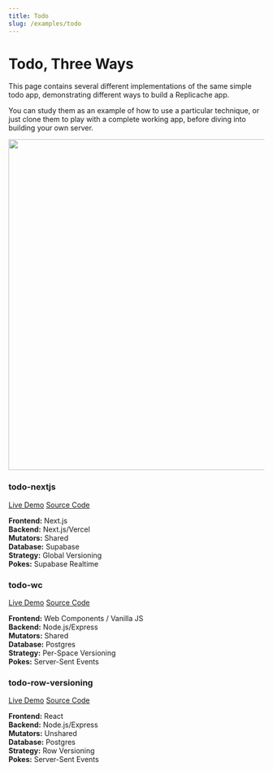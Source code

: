 ```yaml
---
title: Todo
slug: /examples/todo
---
```


# Todo, Three Ways

This page contains several different implementations of the same simple todo app, demonstrating different ways to build a Replicache app.

You can study them as an example of how to use a particular technique, or just clone them to play with a complete working app, before diving into building your own server.

<p>
  <img src="/img/setup/todo.webp" width="650"/>
</p>

<div style={{float:"left", width:"50%", marginTop: '2.5em', boxSizing:'border-box'}}>
  <h3>todo-nextjs</h3>
  <div style={{marginBottom: '1em'}}>
    <a style={{marginRight:'2ex'}} href="https://replicache-todo-nextjs-git-replicache13-rocicorp.vercel.app/">Live Demo</a>
    <a href="https://github.com/rocicorp/todo-nextjs/tree/replicache13">Source Code</a>
  </div>
  <p>
    <b>Frontend:</b> Next.js<br/>
    <b>Backend:</b> Next.js/Vercel<br/>
    <b>Mutators:</b> Shared<br/>
    <b>Database:</b> Supabase<br/>
    <b>Strategy:</b> Global Versioning<br/>
    <b>Pokes:</b> Supabase Realtime
  </p>
</div>
<div style={{float:"left", width:"50%", marginTop: '2.5em', paddingLeft:'2ex', boxSizing:'border-box'}}>
  <h3>todo-wc</h3>
  <div style={{marginBottom: '1em'}}>
    <a style={{marginRight:'2ex'}} href="https://todo-wc-pr-9.onrender.com/">Live Demo</a>
    <a href="https://github.com/rocicorp/todo-wc/tree/replicache13">Source Code</a>
  </div>
  <p>
    <b>Frontend:</b> Web Components / Vanilla JS<br/>
    <b>Backend:</b> Node.js/Express<br/>
    <b>Mutators:</b> Shared<br/>
    <b>Database:</b> Postgres<br/>
    <b>Strategy:</b> Per-Space Versioning<br/>
    <b>Pokes:</b> Server-Sent Events
  </p>
</div>

<div style={{float:"left", clear: "left", width:"50%", boxSizing:'border-box', marginTop: '2em'}}>
  <h3>todo-row-versioning</h3>
  <div style={{marginBottom: '1em'}}>
    <a style={{marginRight:'2ex'}} href="https://todo-row-versioning.onrender.com/">Live Demo</a>
    <a href="https://github.com/rocicorp/todo-row-versioning">Source Code</a>
  </div>
  <p>
    <b>Frontend:</b> React<br/>
    <b>Backend:</b> Node.js/Express<br/>
    <b>Mutators:</b> Unshared<br/>
    <b>Database:</b> Postgres<br/>
    <b>Strategy:</b> Row Versioning<br/>
    <b>Pokes:</b> Server-Sent Events
  </p>
</div>
